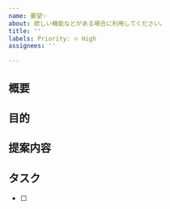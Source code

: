 ```yaml
---
name: 要望✨
about: 欲しい機能などがある場合に利用してください。
title: ''
labels: Priority: 🔥 High
assignees: ''

---
```

<!-- タイトルは分かりやすく動詞で書く-->

<!-- あくまでテンプレートなので必ずしもすべての項目を埋めなくてよい -->

## 概要


## 目的


## 提案内容


## タスク
<!-- 細かいタスクに分解できているなら書き出す -->
- [ ] 
